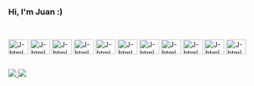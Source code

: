 ### Hi, I'm Juan :)

##

<div style="display: inline_block"><br>
  <img align="center" alt="J-html" height="30" width="40" src="https://cdn.jsdelivr.net/gh/devicons/devicon@latest/icons/angular/angular-original.svg" />
  <img align="center" alt="J-html" height="30" width="40" src="https://cdn.jsdelivr.net/gh/devicons/devicon@latest/icons/typescript/typescript-original.svg" />
  <img align="center" alt="J-html" height="30" width="40" src="https://cdn.jsdelivr.net/gh/devicons/devicon@latest/icons/javascript/javascript-original.svg" />
  <img align="center" alt="J-html" height="30" width="40" src="https://cdn.jsdelivr.net/gh/devicons/devicon/icons/html5/html5-original.svg"/>
  <img align="center" alt="J-html" height="30" width="40" src="https://cdn.jsdelivr.net/gh/devicons/devicon/icons/css3/css3-original.svg"/>
  <img align="center" alt="J-html" height="30" width="40" src="https://cdn.jsdelivr.net/gh/devicons/devicon/icons/c/c-original.svg"/>
  <img align="center" alt="J-html" height="30" width="40" src="https://cdn.jsdelivr.net/gh/devicons/devicon/icons/csharp/csharp-original.svg"/>
  <img align="center" alt="J-html" height="30" width="40" src="https://cdn.jsdelivr.net/gh/devicons/devicon/icons/python/python-original.svg"/>
  <img align="center" alt="J-html" height="30" width="40" src="https://cdn.jsdelivr.net/gh/devicons/devicon/icons/java/java-original.svg"/>
  <img align="center" alt="J-html" height="30" width="40" src="https://cdn.jsdelivr.net/gh/devicons/devicon@latest/icons/oracle/oracle-original.svg" />
  <img align="center" alt="J-html" height="30" width="40" src="https://cdn.jsdelivr.net/gh/devicons/devicon/icons/mysql/mysql-original.svg"/>
</div>

##
  
<a href="https://www.linkedin.com/in/juan-miarelli-417170234/" target="_blank"> <img src="https://img.shields.io/badge/LinkedIn-0077B5?style=for-the-badge&logo=linkedin&logoColor=white" target="_blank"> </a>
<a href="mailto:juan2601miarelli@gmail.com" target="_blank"> <img src="https://img.shields.io/badge/Gmail-D14836?style=for-the-badge&logo=gmail&logoColor=white" target="_blank"> </a>

